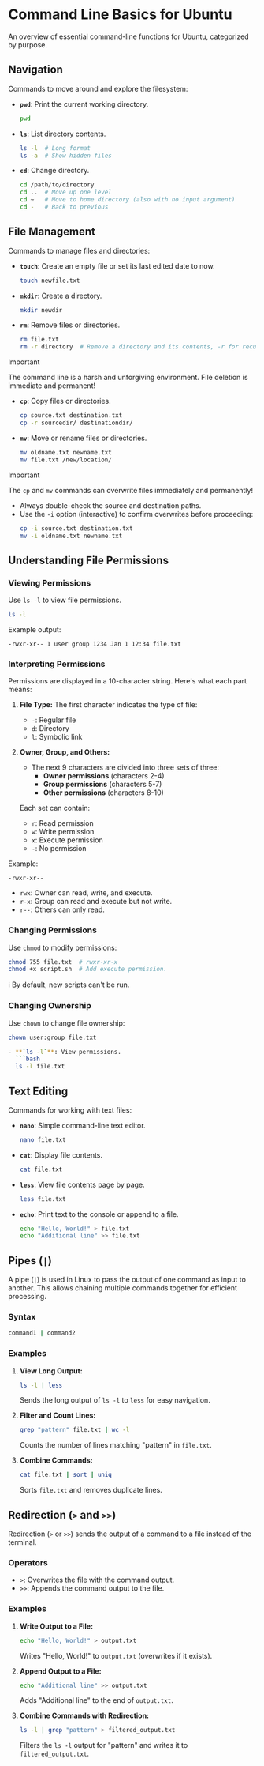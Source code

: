 # Command Line Basics for Ubuntu

An overview of essential command-line functions for Ubuntu, categorized by purpose.

## Navigation
Commands to move around and explore the filesystem:

- **`pwd`**: Print the current working directory.
  ```bash
  pwd
  ```
- **`ls`**: List directory contents.
  ```bash
  ls -l  # Long format
  ls -a  # Show hidden files
  ```
- **`cd`**: Change directory.
  ```bash
  cd /path/to/directory
  cd ..  # Move up one level
  cd ~   # Move to home directory (also with no input argument)
  cd -   # Back to previous
  ```

## File Management
Commands to manage files and directories:

- **`touch`**: Create an empty file or set its last edited date to now.
  
  ```bash
  touch newfile.txt
  ```
- **`mkdir`**: Create a directory.
  ```bash
  mkdir newdir
  ```
- **`rm`**: Remove files or directories.
  ```bash
  rm file.txt
  rm -r directory  # Remove a directory and its contents, -r for recursive
  ```
> [!IMPORTANT]
> The command line is a harsh and unforgiving environment. File deletion is immediate and permanent!
 
- **`cp`**: Copy files or directories.
  
  ```bash
  cp source.txt destination.txt
  cp -r sourcedir/ destinationdir/
  ```
- **`mv`**: Move or rename files or directories.
  
  ```bash
  mv oldname.txt newname.txt
  mv file.txt /new/location/
  ```

> [!IMPORTANT]
> The `cp` and `mv` commands can overwrite files immediately and permanently!

- Always double-check the source and destination paths.
- Use the `-i` option (interactive) to confirm overwrites before proceeding:
  ```bash
  cp -i source.txt destination.txt
  mv -i oldname.txt newname.txt
  ```


## Understanding File Permissions

### Viewing Permissions
Use `ls -l` to view file permissions.
```bash
ls -l
```
Example output:
```plaintext
-rwxr-xr-- 1 user group 1234 Jan 1 12:34 file.txt
```

### Interpreting Permissions
Permissions are displayed in a 10-character string. Here's what each part means:

1. **File Type:** The first character indicates the type of file:
   - `-`: Regular file
   - `d`: Directory
   - `l`: Symbolic link

2. **Owner, Group, and Others:**
   
   - The next 9 characters are divided into three sets of three:
     - **Owner permissions** (characters 2-4)
     - **Group permissions** (characters 5-7)
     - **Other permissions** (characters 8-10)
   
   Each set can contain:
   - `r`: Read permission
   - `w`: Write permission
   - `x`: Execute permission
   - `-`: No permission

Example:
```plaintext
-rwxr-xr--
```
- `rwx`: Owner can read, write, and execute.
- `r-x`: Group can read and execute but not write.
- `r--`: Others can only read.

### Changing Permissions
Use `chmod` to modify permissions:
```bash
chmod 755 file.txt  # rwxr-xr-x
chmod +x script.sh  # Add execute permission.  
```
:information_source: By default, new scripts can't be run.

### Changing Ownership
Use `chown` to change file ownership:
```bash
chown user:group file.txt

- **`ls -l`**: View permissions.
  ```bash
  ls -l file.txt
```

## Text Editing
Commands for working with text files:

- **`nano`**: Simple command-line text editor.
  ```bash
  nano file.txt
  ```
- **`cat`**: Display file contents.
  ```bash
  cat file.txt
  ```
- **`less`**: View file contents page by page.
  ```bash
  less file.txt
  ```
- **`echo`**: Print text to the console or append to a file.
  ```bash
  echo "Hello, World!" > file.txt
  echo "Additional line" >> file.txt
  ```
  
## Pipes (`|`)
A pipe (`|`) is used in Linux to pass the output of one command as input to another. This allows chaining multiple commands together for efficient processing.

### Syntax
```bash
command1 | command2
```

### Examples
1. **View Long Output:**
   ```bash
   ls -l | less
   ```
   Sends the long output of `ls -l` to `less` for easy navigation.

2. **Filter and Count Lines:**
   ```bash
   grep "pattern" file.txt | wc -l
   ```
   Counts the number of lines matching "pattern" in `file.txt`.

3. **Combine Commands:**
   ```bash
   cat file.txt | sort | uniq
   ```
   Sorts `file.txt` and removes duplicate lines.

## Redirection (`>` and `>>`)
Redirection (`>` or `>>`) sends the output of a command to a file instead of the terminal.

### Operators
- `>`: Overwrites the file with the command output.
- `>>`: Appends the command output to the file.

### Examples
1. **Write Output to a File:**
   ```bash
   echo "Hello, World!" > output.txt
   ```
   Writes "Hello, World!" to `output.txt` (overwrites if it exists).

2. **Append Output to a File:**
   ```bash
   echo "Additional line" >> output.txt
   ```
   Adds "Additional line" to the end of `output.txt`.

3. **Combine Commands with Redirection:**
   ```bash
   ls -l | grep "pattern" > filtered_output.txt
   ```
   Filters the `ls -l` output for "pattern" and writes it to `filtered_output.txt`.



